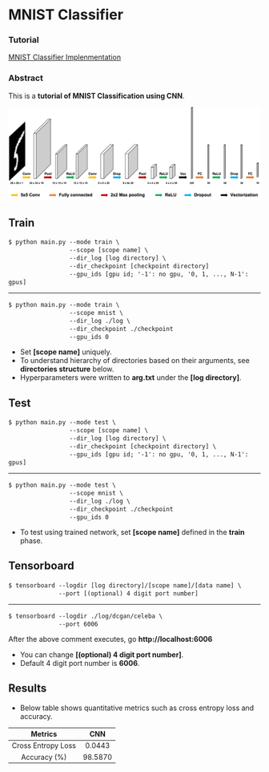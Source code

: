 # MNIST Classifier

### Tutorial
[MNIST Classifier Implenmentation](https://github.com/hanyoseob/pytorch-mnist)

### Abstract
This is a **tutorial of MNIST Classification using CNN**.

![alt text](./img/network.png "Network architecture")

## Train
    $ python main.py --mode train \
                     --scope [scope name] \
                     --dir_log [log directory] \
                     --dir_checkpoint [checkpoint directory]
                     --gpu_ids [gpu id; '-1': no gpu, '0, 1, ..., N-1': gpus]
 ---
    $ python main.py --mode train \
                     --scope mnist \
                     --dir_log ./log \
                     --dir_checkpoint ./checkpoint
                     --gpu_ids 0
 
* Set **[scope name]** uniquely.
* To understand hierarchy of directories based on their arguments, see **directories structure** below. 
* Hyperparameters were written to **arg.txt** under the **[log directory]**.

## Test
    $ python main.py --mode test \
                     --scope [scope name] \
                     --dir_log [log directory] \
                     --dir_checkpoint [checkpoint directory] \
                     --gpu_ids [gpu id; '-1': no gpu, '0, 1, ..., N-1': gpus]
---
    $ python main.py --mode test \
                     --scope mnist \
                     --dir_log ./log \
                     --dir_checkpoint ./checkpoint
                     --gpu_ids 0

* To test using trained network, set **[scope name]** defined in the **train** phase.

## Tensorboard
    $ tensorboard --logdir [log directory]/[scope name]/[data name] \
                  --port [(optional) 4 digit port number]
---
    $ tensorboard --logdir ./log/dcgan/celeba \
                  --port 6006
                  
After the above comment executes, go **http://localhost:6006**

* You can change **[(optional) 4 digit port number]**.
* Default 4 digit port number is **6006**.

## Results
* Below table shows quantitative metrics such as cross entropy loss and accuracy. 

|        Metrics     | CNN   |
|:------------------:|:---------:|
| Cross Entropy Loss | 0.0443    |
| Accuracy (%)       | 98.5870   |

